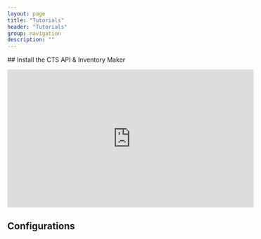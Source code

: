 ```yaml
---
layout: page
title: "Tutorials"
header: "Tutorials"
group: navigation
description: ""
---
```


## Install the CTS API & Inventory Maker

<iframe width="560" height="315" src="https://www.youtube.com/embed/Fv4pbfrVB1M" frameborder="0" allowfullscreen></iframe>

## Configurations 